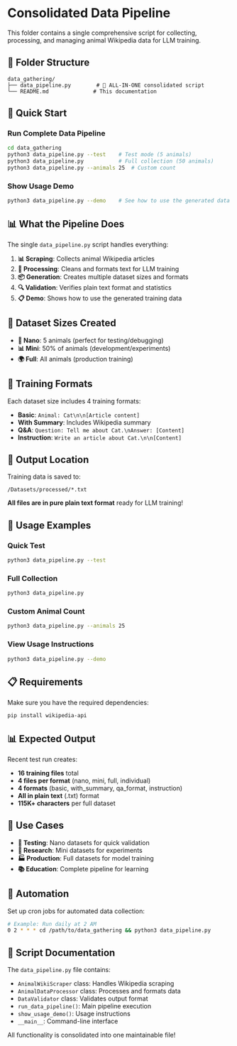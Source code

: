 # Consolidated Data Pipeline

This folder contains a single comprehensive script for collecting, processing, and managing animal Wikipedia data for LLM training.

## 📁 Folder Structure

```
data_gathering/
├── data_pipeline.py        # 🔧 ALL-IN-ONE consolidated script
└── README.md              # This documentation
```

## 🚀 Quick Start

### Run Complete Data Pipeline
```bash
cd data_gathering
python3 data_pipeline.py --test    # Test mode (5 animals)
python3 data_pipeline.py           # Full collection (50 animals)
python3 data_pipeline.py --animals 25  # Custom count
```

### Show Usage Demo
```bash
python3 data_pipeline.py --demo    # See how to use the generated data
```

## 📊 What the Pipeline Does

The single `data_pipeline.py` script handles everything:

1. **📊 Scraping**: Collects animal Wikipedia articles
2. **🔄 Processing**: Cleans and formats text for LLM training
3. **📦 Generation**: Creates multiple dataset sizes and formats
4. **🔍 Validation**: Verifies plain text format and statistics
5. **📋 Demo**: Shows how to use the generated training data

## 🎯 Dataset Sizes Created

- **🧬 Nano**: 5 animals (perfect for testing/debugging)
- **📊 Mini**: 50% of animals (development/experiments)
- **🌍 Full**: All animals (production training)

## 📝 Training Formats

Each dataset size includes 4 training formats:
- **Basic**: `Animal: Cat\n\n[Article content]`
- **With Summary**: Includes Wikipedia summary
- **Q&A**: `Question: Tell me about Cat.\nAnswer: [Content]`
- **Instruction**: `Write an article about Cat.\n\n[Content]`

## 📂 Output Location

Training data is saved to:
```
/Datasets/processed/*.txt
```

**All files are in pure plain text format** ready for LLM training!

## 🔧 Usage Examples

### Quick Test
```bash
python3 data_pipeline.py --test
```

### Full Collection
```bash
python3 data_pipeline.py
```

### Custom Animal Count
```bash
python3 data_pipeline.py --animals 25
```

### View Usage Instructions
```bash
python3 data_pipeline.py --demo
```

## 📋 Requirements

Make sure you have the required dependencies:
```bash
pip install wikipedia-api
```

## 📊 Expected Output

Recent test run creates:
- **16 training files** total
- **4 files per format** (nano, mini, full, individual)
- **4 formats** (basic, with_summary, qa_format, instruction)
- **All in plain text** (.txt) format
- **115K+ characters** per full dataset

## 🎯 Use Cases

- **🧪 Testing**: Nano datasets for quick validation
- **🔬 Research**: Mini datasets for experiments
- **🏭 Production**: Full datasets for model training
- **📚 Education**: Complete pipeline for learning

## 🔄 Automation

Set up cron jobs for automated data collection:
```bash
# Example: Run daily at 2 AM
0 2 * * * cd /path/to/data_gathering && python3 data_pipeline.py
```

## 📖 Script Documentation

The `data_pipeline.py` file contains:

- `AnimalWikiScraper` class: Handles Wikipedia scraping
- `AnimalDataProcessor` class: Processes and formats data
- `DataValidator` class: Validates output format
- `run_data_pipeline()`: Main pipeline execution
- `show_usage_demo()`: Usage instructions
- `__main__`: Command-line interface

All functionality is consolidated into one maintainable file!

